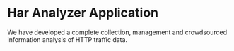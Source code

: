 # Ηar Αnalyzer Application

We have developed a complete collection, management and crowdsourced information analysis of HTTP traffic data.

